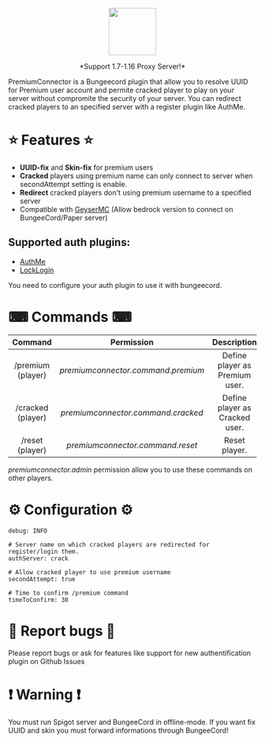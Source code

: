 <p align="center">
  <img width="96" height="96" src="https://www.spigotmc.org/attachments/pc-png.118068/">
  <p align="center">*Support 1.7-1.16 Proxy Server!*</p>
</p>

PremiumConnector is a Bungeecord plugin that allow you to resolve UUID for Premium user account and permite cracked player to play on your server without compromite the security of your server. You can redirect cracked players to an specified server with a register plugin like AuthMe.

# ⭐ Features ⭐
- **UUID-fix** and **Skin-fix** for premium users
- **Cracked** players using premium name can only connect to server when secondAttempt setting is enable.
- **Redirect** cracked players don't using premium username to a specified server
- Compatible with [GeyserMC](https://geysermc.org/) (Allow bedrock version to connect on BungeeCord/Paper server)

## Supported auth plugins:
- [AuthMe](https://www.spigotmc.org/resources/authmereloaded.6269/)
- [LockLogin](https://www.spigotmc.org/resources/gsa-locklogin.75156/)

You need to configure your auth plugin to use it with bungeecord.

# ⌨ Commands ⌨

|      Command      |              Permission            |           Description          | Alias  |
| :---------------: | :--------------------------------: | :----------------------------: | :----: |
| /premium (player) | *premiumconnector.command.premium* | Define player as Premium user. | /prem  |
| /cracked (player) | *premiumconnector.command.cracked* | Define player as Cracked user. | /crack |
|  /reset  (player) |  *premiumconnector.command.reset*  | Reset player.                  | /rst   |

*premiumconnector.admin* permission allow you to use these commands on other players.

# ⚙ Configuration ⚙
```# Debug level
debug: INFO

# Server name on which cracked players are redirected for register/login them.
authServer: crack
 
# Allow cracked player to use premium username
secondAttempt: true

# Time to confirm /premium command
timeToConfirm: 30
```

# 🐜 Report bugs 🐜
Please report bugs or ask for features like support for new authentification plugin on Github Issues

# ❗ Warning ❗
You must run Spigot server and BungeeCord in offline-mode. If you want fix UUID and skin you must forward informations through BungeeCord!
